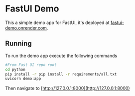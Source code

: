 # FastUI Demo

This a simple demo app for FastUI, it's deployed at [fastui-demo.onrender.com](https://fastui-demo.onrender.com).

## Running

To run the demo app execute the following commands
```bash
#From Fast UI repo root
cd python
pip install -r pip install -r requirements/all.txt
uvicorn demo:app
```
Then navigate to [http://127.0.0.1:8000](http://127.0.0.1:8000)
